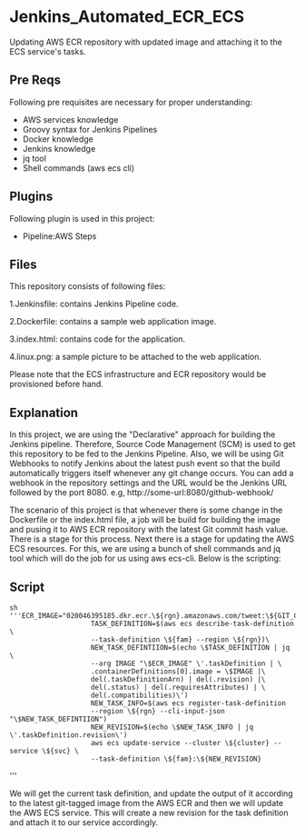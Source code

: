 # Jenkins_Automated_ECR_ECS
Updating AWS ECR repository with updated image and attaching it to the ECS service's tasks.


## Pre Reqs

Following pre requisites are necessary for proper understanding:
- AWS services knowledge
- Groovy syntax for Jenkins Pipelines
- Docker knowledge
- Jenkins knowledge
- jq tool
- Shell commands (aws ecs cli)

## Plugins
Following plugin is used in this project:
- Pipeline:AWS Steps



## Files
This repository consists of following files:

1.Jenkinsfile: contains Jenkins Pipeline code.

2.Dockerfile: contains a sample web application image.

3.index.html: contains code for the application.

4.linux.png: a sample picture to be attached to the web application.

Please note that the ECS infrastructure and ECR repository would be provisioned before hand.


## Explanation

In this project, we are using the "Declarative" approach for building the Jenkins pipeline.
Therefore, Source Code Management (SCM) is used to get this repository to be fed to the
Jenkins Pipeline. Also, we will be using Git Webhooks to notify Jenkins about the latest push
event so that the build automatically triggers itself whenever any git change occurs.
You can add a webhook in the repository settings and the URL would be the Jenkins URL followed
by the port 8080.
e.g, http://some-url:8080/github-webhook/

The scenario of this project is that whenever there is some change in the Dockerfile or the 
index.html file, a job will be build for building the image and pusing it to AWS ECR repository
with the latest Git commit hash value. There is a stage for this process. Next there is a stage
for updating the AWS ECS resources. For this, we are using a bunch of shell commands and jq tool
which will do the job for us using aws ecs-cli. Below is the scripting:

## Script
    sh '''ECR_IMAGE="020046395185.dkr.ecr.\${rgn}.amazonaws.com/tweet:\${GIT_COMMIT}"
                        TASK_DEFINITION=$(aws ecs describe-task-definition \
                        --task-definition \${fam} --region \${rgn})\
                        NEW_TASK_DEFINTIION=$(echo \$TASK_DEFINITION | jq \
                        --arg IMAGE "\$ECR_IMAGE" \'.taskDefinition | \
                        .containerDefinitions[0].image = \$IMAGE |\
                        del(.taskDefinitionArn) | del(.revision) |\
                        del(.status) | del(.requiresAttributes) | \
                        del(.compatibilities)\')
                        NEW_TASK_INFO=$(aws ecs register-task-definition
                        --region \${rgn} --cli-input-json "\$NEW_TASK_DEFINTIION")
                        NEW_REVISION=$(echo \$NEW_TASK_INFO | jq \'.taskDefinition.revision\')
                        aws ecs update-service --cluster \${cluster} --service \${svc} \
                        --task-definition \${fam}:\${NEW_REVISION} 
'''

We will get the current task definition, and update the output of it according to the latest
git-tagged image from the AWS ECR and then we will update the AWS ECS service. This will create
a new revision for the task definition and attach it to our service accordingly.



